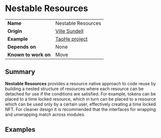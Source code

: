 # Nestable Resources

|||
|-|-|
| **Name** | Nestable Resources |
| **Origin** | [Ville Sundell](https://github.com/villesundell) |
| **Example** | [TaoHe project](https://github.com/taoheorg/taohe) |
| **Depends on** | None |
| **Known to work on** | Move |

## Summary

**Nestable Resources** provides a resource native approach to code reuse by building a nested structure of resources where each resource can be detached for use if the conditions are satisfied. For example, tokens can be placed to a time locked resource, which in turn can be placed to a resource which can be used only by a certain user, effectively creating a time locked NFT. For cleaner design it is recommended that the interfaces for wrapping and unwrapping match across modules.

## Examples

